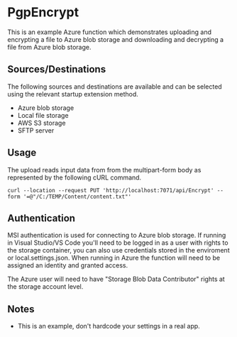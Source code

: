 # PgpEncrypt
This is an example Azure function which demonstrates uploading and encrypting a file to Azure blob storage and downloading and decrypting a file from Azure blob storage.

## Sources/Destinations
The following sources and destinations are available and can be selected using the relevant startup extension method.
- Azure blob storage
- Local file storage
- AWS S3 storage
- SFTP server

## Usage
The upload reads input data from from the multipart-form body as represented by the following cURL command.

```
curl --location --request PUT 'http://localhost:7071/api/Encrypt' --form '=@"/C:/TEMP/Content/content.txt"'
```

## Authentication
MSI authentication is used for connecting to Azure blob storage. If running in Visual Studio/VS Code you'll need to be logged in as a user with rights to the storage container, you can also use credentials stored in the enviroment or local.settings.json. When running in Azure the function will need to be assigned an identity and granted access.

The Azure user will need to have "Storage Blob Data Contributor" rights at the storage account level.

## Notes
- This is an example, don't hardcode your settings in a real app.
